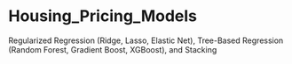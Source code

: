 # Housing_Pricing_Models
Regularized Regression (Ridge, Lasso, Elastic Net), Tree-Based Regression (Random Forest, Gradient Boost, XGBoost), and Stacking
